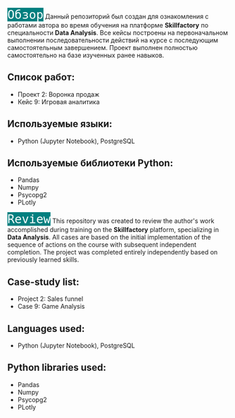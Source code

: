 <font size="6"><code style="background:teal;color:white">Обзор</code></font>
Данный репозиторий был создан для ознакомления с работами автора во время обучения на платформе **Skillfactory** по специальности **Data Analysis**. Все кейсы построены на первоначальном выполнении  последовательности действий на курсе с последующим самостоятельным завершением. Проект выполнен полностью самостоятельно на базе изученных ранее навыков. 

## **Список работ**:  
- Проект 2: Воронка продаж  
- Кейс 9: Игровая аналитика

## **Используемые языки:**  
- Python (Jupyter Notebook), PostgreSQL

## **Используемые библиотеки Python:**  
- Pandas
- Numpy
- Psycopg2
- PLotly

<font size="6"><code style="background:teal;color:white">Review</code></font>
This repository was created to review the author's work accomplished during training on the **Skillfactory** platform, specializing in **Data Analysis**. All cases are based on the initial implementation of the sequence of actions on the course with subsequent independent completion. The project was completed entirely independently based on previously learned skills.

## **Case-study list**:  
- Project 2: Sales funnel  
- Case 9: Game Analysis

## **Languages used:**  
- Python (Jupyter Notebook), PostgreSQL

## **Python libraries used:**  
- Pandas
- Numpy
- Psycopg2
- PLotly
